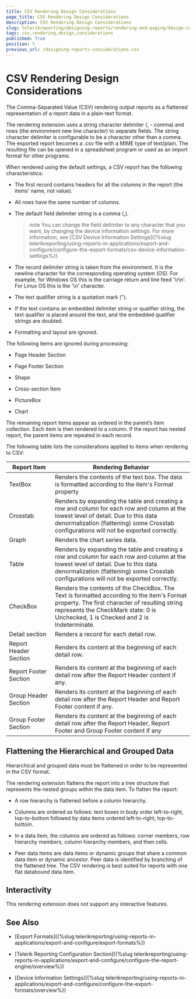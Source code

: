 ```yaml
---
title: CSV Rendering Design Considerations
page_title: CSV Rendering Design Considerations 
description: CSV Rendering Design Considerations
slug: telerikreporting/designing-reports/rendering-and-paging/design-considerations-for-report-rendering/csv-rendering-design-considerations
tags: csv,rendering,design,considerations
published: True
position: 5
previous_url: /designing-reports-considerations-csv
---
```

<style>
table th:first-of-type {
    width: 25%;
}
table th:nth-of-type(2) {
    width: 75%;
}
</style>

# CSV Rendering Design Considerations

The Comma-Separated Value (CSV) rendering output reports as a flattened representation of a report data in a plain-text format. 

The rendering extension uses a string character delimiter (, - comma) and rows (the environment new line character) to separate fields. The string character delimiter is configurable to be a character other than a comma. The exported report becomes a .csv file with a MIME type of text/plain. The resulting file can be opened in a spreadsheet program or used as an import format for other programs. 

When rendered using the default settings, a CSV report has the following characteristics:

* The first record contains headers for all the columns in the report (the items' name, not value).

* All rows have the same number of columns.

* The default field delimiter string is a comma (,).

   >note You can change the field delimiter to any character that you want, by changing the device information settings. For more information, see [CSV Device Information Settings]({%slug telerikreporting/using-reports-in-applications/export-and-configure/configure-the-export-formats/csv-device-information-settings%}). 

* The record delimiter string is taken from the environment. It is the newline character for the corresponding operating
  system (OS). For example, for Windows OS this is the carriage return and line feed '\r\n'.
  For Linux OS this is the '\n' character.

* The text qualifier string is a quotation mark (").

* If the text contains an embedded delimiter string or qualifier string, the text qualifier is placed around the text,
 and the embedded qualifier strings are doubled.

* Formatting and layout are ignored.  


The following items are ignored during processing:

* Page Header Section

* Page Footer Section

* Shape

* Cross-section Item

* PictureBox

* Chart

The remaining report items appear as ordered in the parent’s item collection. Each item is then rendered to a column. If the report has nested report, the parent items are repeated in each record. 

The following table lists the considerations applied to items when rendering to CSV:


|  __Report Item__  |  __Rendering Behavior__  |
| ------ | ------ |
|TextBox|Renders the contents of the text box. The data is formatted according to the item's Format property|
|Crosstab|Renders by expanding the table and creating a row and column for each row and column at the lowest level of detail. Due to this data denormalization (flattening) some Crosstab configurations will not be exported correctly.|
|Graph|Renders the chart series data.|
|Table|Renders by expanding the table and creating a row and column for each row and column at the lowest level of detail. Due to this data denormalization (flattening) some Crosstab configurations will not be exported correctly.|
|CheckBox|Renders the contents of the CheckBox. The Text is formatted according to the item's Format property. The first character of resulting string represents the CheckMark state: 0 is Unchecked, 1 is Checked and 2 is Indeterminate.|
|Detail section|Renders a record for each detail row.|
|Report Header Section|Renders its content at the beginning of each detail row.|
|Report Footer Section|Renders its content at the beginning of each detail row after the Report Header content if any.|
|Group Header Section|Renders its content at the beginning of each detail row after the Report Header and Report Footer content if any.|
|Group Footer Section|Renders its content at the beginning of each detail row after the Report Header, Report Footer and Group Footer content if  any|


## Flattening the Hierarchical and Grouped Data

Hierarchical and grouped data must be flattened in order to be represented in the CSV format. 

The rendering extension flattens the report into a tree structure that represents the nested groups within the data item. To flatten the report: 

* A row hierarchy is flattened before a column hierarchy.

* Columns are ordered as follows: text boxes in body order left-to-right, top-to-bottom followed by data items ordered left-to-right, top-to-bottom. 

* In a data item, the columns are ordered as follows: corner members, row hierarchy members, column hierarchy members, and then cells. 

* Peer data items are data items or dynamic groups that share a common data item or dynamic ancestor. Peer data is identified by branching of the flattened tree. The CSV rendering is best suited for reports with one flat databound data item.
				

## Interactivity

This rendering extension does not support any interactive features.

## See Also

 * [Export Formats]({%slug telerikreporting/using-reports-in-applications/export-and-configure/export-formats%})

 * [Telerik Reporting Configuration Section]({%slug telerikreporting/using-reports-in-applications/export-and-configure/configure-the-report-engine/overview%})

 * [Device Information Settings]({%slug telerikreporting/using-reports-in-applications/export-and-configure/configure-the-export-formats/overview%})
